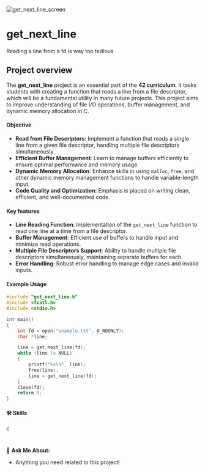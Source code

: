 ![get_next_line_screen](https://github.com/user-attachments/assets/2a4397db-c064-4bc8-813d-2c2d70924e5a)



# **get_next_line**
Reading a line from a fd is way too tedious

## **Project overview**
The **get_next_line** project is an essential part of the **42 curriculum**.
It tasks students with creating a function that reads a line from a file descriptor, which will be a fundamental utility in many future projects.
This project aims to improve understanding of file I/O operations, buffer management, and dynamic memory allocation in C.

#### **Objective**
- **Read from File Descriptors**: Implement a function that reads a single line from a given file descriptor, handling multiple file descriptors simultaneously.
- **Efficient Buffer Management**: Learn to manage buffers efficiently to ensure optimal performance and memory usage.
- **Dynamic Memory Allocation**: Enhance skills in using `malloc`, `free`, and other dynamic memory management functions to handle variable-length input.
- **Code Quality and Optimization**: Emphasis is placed on writing clean, efficient, and well-documented code.

#### **Key features**
- **Line Reading Function**: Implementation of the `get_next_line` function to read one line at a time from a file descriptor.
- **Buffer Management**: Efficient use of buffers to handle input and minimize read operations.
- **Multiple File Descriptors Support**: Ability to handle multiple file descriptors simultaneously, maintaining separate buffers for each.
- **Error Handling**: Robust error handling to manage edge cases and invalid inputs.

#### **Example Usage**
```c
#include "get_next_line.h"
#include <fcntl.h>
#include <stdio.h>

int main()
{
    int fd = open("example.txt", O_RDONLY);
    char *line;

    line = get_next_line(fd);
    while (line != NULL)
    {
        printf("%s\n", line);
        free(line);
        line = get_next_line(fd);
    }
    close(fd);
    return 0;
}
```

#### 🛠 Skills
c

#
💬 **Ask Me About:**
- Anything you need related to this project!
